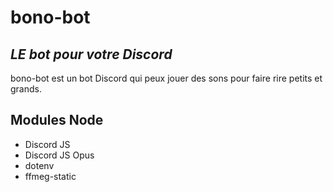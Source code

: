# bono-bot
## _LE bot pour votre Discord_

bono-bot est un bot Discord qui peux jouer des sons pour faire rire petits et grands.

## Modules Node

- Discord JS
- Discord JS Opus
- dotenv
- ffmeg-static
